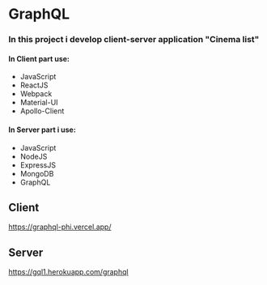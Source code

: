 #  GraphQL

### In this project i develop client-server application "Cinema list"
#### In Client part use:
+ JavaScript
+ ReactJS
+ Webpack
+ Material-UI
+ Apollo-Client

#### In Server part i use:
+ JavaScript
+ NodeJS
+ ExpressJS
+ MongoDB
+ GraphQL

## Client
https://graphql-phi.vercel.app/

## Server
https://gql1.herokuapp.com/graphql